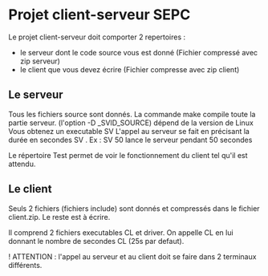 # Projet client-serveur SEPC

Le projet client-serveur doit comporter 2 repertoires :
- le serveur dont le code source vous est donné (Fichier compressé avec zip serveur)
- le client que vous devez écrire (Fichier compresse avec zip client)


## Le serveur

Tous les fichiers source sont donnés. La commande make compile toute la partie serveur.
(l'option -D _SVID_SOURCE) dépend de la version de Linux
Vous obtenez un executable SV
L'appel au serveur se fait en précisant la durée en secondes SV <n>.
Ex : SV 50
lance le serveur pendant 50 secondes

Le répertoire Test permet de voir le fonctionnement du client tel qu'il est attendu.

## Le client

Seuls 2 fichiers (fichiers include) sont donnés et compressés dans
le fichier client.zip. Le reste est à écrire.

Il comprend 2 fichiers executables
CL et driver. 
On appelle CL en lui donnant le nombre de secondes CL <n> (25s par defaut).

! ATTENTION : l'appel au serveur et au client doit se faire dans 2 terminaux différents.

